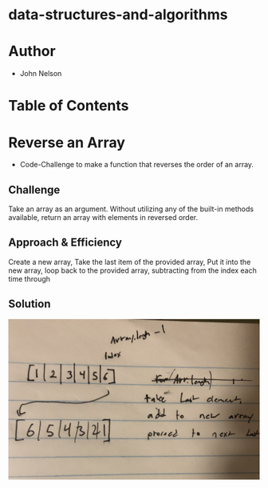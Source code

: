 # data-structures-and-algorithms
# Author
* John Nelson
# Table of Contents
# Reverse an Array  

* Code-Challenge to make a function that reverses the order of an array.

## Challenge
 Take an array as an argument. Without utilizing any of the built-in methods available, return an array with elements in reversed order.

## Approach & Efficiency
Create a new array,
Take the last item of the provided array,
Put it into the new array,
loop back to the provided array,
subtracting from the index each time through

## Solution
![Whiteboard sketch](/assets/IMG_0042.jpg)